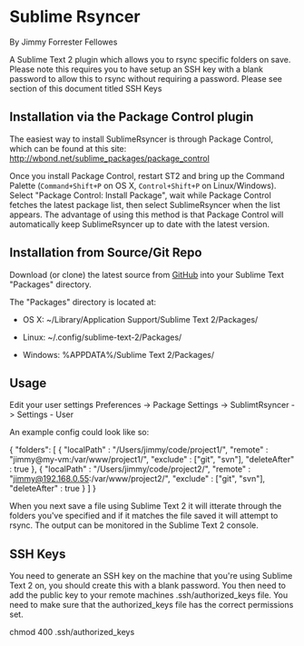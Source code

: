# Sublime Rsyncer
By Jimmy Forrester Fellowes

A Sublime Text 2 plugin which allows you to rsync specific folders on save. Please note this requires you to have setup an SSH key with a blank password to allow this to rsync without requiring a password. Please see section of this document titled SSH Keys

## Installation via the Package Control plugin

The easiest way to install SublimeRsyncer is through Package Control, which can be found at this site: http://wbond.net/sublime_packages/package_control

Once you install Package Control, restart ST2 and bring up the Command Palette (`Command+Shift+P` on OS X, `Control+Shift+P` on Linux/Windows). Select "Package Control: Install Package", wait while Package Control fetches the latest package list, then select SublimeRsyncer when the list appears. The advantage of using this method is that Package Control will automatically keep SublimeRsyncer up to date with the latest version.

## Installation from Source/Git Repo

Download (or clone) the latest source from [GitHub](http://github.com/jimmysparkle/SublimeRsyncer) into your Sublime Text "Packages" directory.

The "Packages" directory is located at:

* OS X:
	~/Library/Application Support/Sublime Text 2/Packages/

* Linux:
	~/.config/sublime-text-2/Packages/

* Windows:
	%APPDATA%/Sublime Text 2/Packages/


## Usage

Edit your user settings Preferences -> Package Settings -> SublimtRsyncer -> Settings - User

An example config could look like so:

{
  "folders": [
  	{
  		"localPath"	  : "/Users/jimmy/code/project1/",
  		"remote"		  : "jimmy@my-vm:/var/www/project1/",
      "exclude"     : ["git", "svn"],
      "deleteAfter" : true
  	},
  	{
  		"localPath"		: "/Users/jimmy/code/project2/",
  		"remote"		: "jimmy@192.168.0.55:/var/www/project2/",
      "exclude"     : ["git", "svn"],
      "deleteAfter" : true
  	}
  ]
}

When you next save a file using Sublime Text 2 it will itterate through the folders you've specified and if it matches the file saved it will attempt to rsync. The output can be monitored in the Sublime Text 2 console.

## SSH Keys

You need to generate an SSH key on the machine that you're using Sublime Text 2 on, you should create this with a blank password. You then need to add the public key to your remote machines .ssh/authorized_keys file. You need to make sure that the authorized_keys file has the correct permissions set.

chmod 400 .ssh/authorized_keys